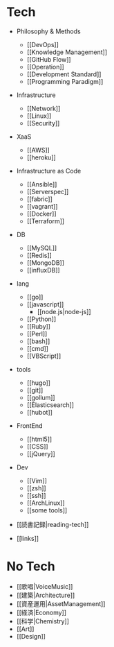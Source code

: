 Tech
==========

* Philosophy & Methods
  * [[DevOps]]
  * [[Knowledge Management]]
  * [[GitHub Flow]]
  * [[Operation]]
  * [[Development Standard]]
  * [[Programming Paradigm]]
* Infrastructure
  * [[Network]]
  * [[Linux]]
  * [[Security]]
* XaaS
  * [[AWS]]
  * [[heroku]]
* Infrastructure as Code
  * [[Ansible]]
  * [[Serverspec]]
  * [[fabric]]
  * [[vagrant]]
  * [[Docker]]
  * [[Terraform]]
* DB
  * [[MySQL]]
  * [[Redis]]
  * [[MongoDB]]
  * [[influxDB]]
* lang
  * [[go]]
  * [[javascript]]
    * [[node.js|node-js]]
  * [[Python]]
  * [[Ruby]]
  * [[Perl]]
  * [[bash]]
  * [[cmd]]
  * [[VBScript]]
* tools
  * [[hugo]]
  * [[git]]
  * [[gollum]]
  * [[Elasticsearch]]
  * [[hubot]]
* FrontEnd
  * [[html5]]
  * [[CSS]]
  * [[jQuery]]
* Dev
  * [[Vim]]
  * [[zsh]]
  * [[ssh]]
  * [[ArchLinux]]
  * [[some tools]]

* [[読書記録|reading-tech]]
* [[links]]

No Tech
==========

* [[歌唱|VoiceMusic]]
* [[建築|Architecture]]
* [[資産運用|AssetManagement]]
* [[経済|Economy]]
* [[科学|Chemistry]]
* [[Art]]
* [[Design]]